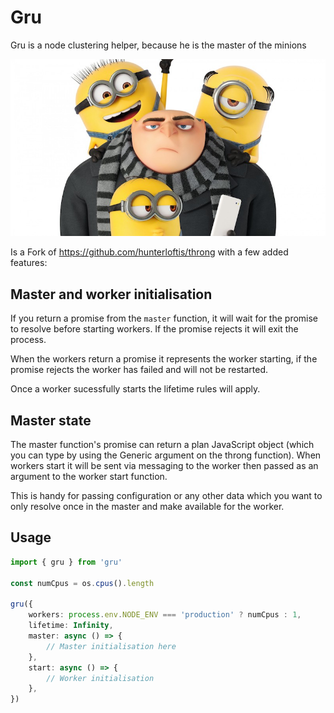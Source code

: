 # Gru

Gru is a node clustering helper, because he is the master of the minions

![Gru](./assets/gru.jpg)

Is a Fork of https://github.com/hunterloftis/throng with a few added features:

## Master and worker initialisation

If you return a promise from the `master` function, it will wait for the promise to resolve before starting workers. If the promise rejects it will exit the process.

When the workers return a promise it represents the worker starting, if the promise rejects the worker has failed and will not be restarted.

Once a worker sucessfully starts the lifetime rules will apply.

## Master state

The master function's promise can return a plan JavaScript object (which you can type by using the Generic argument on the throng function). When workers start it will be sent via messaging to the worker then passed as an argument to the worker start function.

This is handy for passing configuration or any other data which you want to only resolve once in the master and make available for the worker.

## Usage

```ts
import { gru } from 'gru'

const numCpus = os.cpus().length

gru({
    workers: process.env.NODE_ENV === 'production' ? numCpus : 1,
    lifetime: Infinity,
    master: async () => {
        // Master initialisation here
    },
    start: async () => {
        // Worker initialisation
    },
})
```
